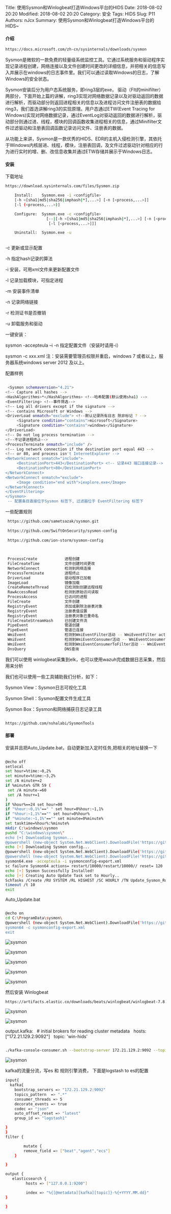 Title: 使用Sysmon和Winlogbeat打造Windows平台的HIDS
Date: 2018-08-02 20:20
Modified: 2018-08-02 20:20
Category: 安全
Tags: HIDS
Slug: P11 
Authors: nJcx
Summary: 使用Sysmon和Winlogbeat打造Windows平台的HIDS~


#### 介绍

```bash
https://docs.microsoft.com/zh-cn/sysinternals/downloads/sysmon
```

  Sysmon是微软的一款免费的轻量级系统监控工具。它通过系统服务和驱动程序实现记录进程创建，网络连接以及文件创建时间更改的详细信息，并把相关的信息写入并展示在windows的日志事件里。我们可以通过读取Windows的日志，了解Windows的安全状态。

  Sysmon安装后分为用户态系统服务，即ring3层的exe， 驱动（Flt的minifilter）两部分，下面开始上篇的讲解，ring3实现对网络数据记录以及对驱动返回的数据进行解析，而驱动部分则返回进程相关的信息以及进程访问文件注册表的数据给ring3，我们首选讲解ring3的实现原理。用户态通过ETW(Event Tracing for Windows)实现对网络数据记录，通过EventLog对驱动返回的数据进行解析，驱动部分则通过进、线程，模块的回调函数收集进程相关的信息，通过Minifilter文件过滤驱动和注册表回调函数记录访问文件、注册表的数据。
  
   从功能上来讲，Sysmon是一款优秀的HIDS、EDR的主机入侵检测引擎，其依托于Windows内核层进、线程，模块，注册表回调，及文件过滤驱动针对相应的行为进行实时的增、删、改信息收集并通过ETW存储并展示于Windows日志。
   
   
   
#### 安装

下载地址

```bash
https://download.sysinternals.com/files/Sysmon.zip

```





```bash
    Install:    Sysmon.exe -i <configfile>
    [-h <[sha1|md5|sha256|imphash|*],...>] [-n [<process,...>]]
    [-l (<process,...>)]

    Configure:  Sysmon.exe -c <configfile>
                  [--|[-h <[sha1|md5|sha256|imphash|*],...>] [-n [<process,...>]]
                   [-l [<process,...>]]]

    Uninstall:  Sysmon.exe -u
     
```


-c 更新或显示配置

-h 指定hash记录的算法

-i 安装，可用xml文件来更新配置文件

-l 记录加载模块，可指定进程

-m 安装事件清单

-n 记录网络链接

-r 检测证书是否撤销

-u 卸载服务和驱动

一键安装：

 sysmon -accepteula  –i -n
指定配置文件（安装时请用-i）

sysmon -c xxx.xml
注：安装需要管理员权限并重启，windows 7 或者以上，服务器系统windows server 2012 及以上。   
  
 配置样例
  
```bash

 <Sysmon schemaversion="4.21">
<!-- Capture all hashes -->
<HashAlgorithms>*</HashAlgorithms> <!--哈希配置(默认使用sha1) -->
<EventFiltering> <!--事件筛选-->
<!-- Log all drivers except if the signature -->
<!-- contains Microsoft or Windows -->
<DriverLoad onmatch="exclude"> <!--默认记录所有日志 除非标记 ? -->
     <Signature condition="contains">microsoft</Signature>
     <Signature condition="contains">windows</Signature>
</DriverLoad>
<!-- Do not log process termination -->
<!--不记录进程终止-->
<ProcessTerminate onmatch="include" />
<!-- Log network connection if the destination port equal 443 -->
<!-- or 80, and process isn't InternetExplorer -->
<NetworkConnect onmatch="include">
     <DestinationPort>443</DestinationPort> <!-- 记录443 端口连接记录-->
     <DestinationPort>80</DestinationPort>
</NetworkConnect>
<NetworkConnect onmatch="exclude">
     <Image condition="end with">iexplore.exe</Image>
</NetworkConnect>
</EventFiltering>
</Sysmon>
 -- 配置条目直接位于Sysmon 标签下, 过滤器位于 EventFiltering 标签下 

```
  
  
  一些配置规则

```bash
 https://github.com/sametsazak/sysmon.git
 
 https://github.com/SwiftOnSecurity/sysmon-config
 
 https://github.com/ion-storm/sysmon-config
 
```
 
```bash
  
 ProcessCreate            进程创建
 FileCreateTime           文件创建时间更改
 NetworkConnect           检测到网络连接
 ProcessTerminate         进程终止
 DriverLoad               驱动程序已加载
 ImageLoad                镜像加载
 CreateRemoteThread       已检测到创建远程线程
 RawAccessRead            检测到原始访问读取
 ProcessAccess            已访问的进程
 FileCreate               文件创建
 RegistryEvent            添加或删除注册表对象
 RegistryEvent            注册表值设置
 RegistryEvent            注册表对象已重命名
 FileCreateStreamHash     已创建文件流
 PipeEvent                管道创建
 PipeEvent                管道已连接
 WmiEvent                 检测到WmiEventFilter活动 -- WmiEventFilter activity detected
 WmiEvent                 检测到WmiEventConsumer活动 -- WmiEventConsumer activity detected
 WmiEvent                 检测到WmiEventConsumerToFilter活动 -- WmiEventConsumerToFilter activity 
 DnsQuery                 DNS查询

```
 
 
我们可以使用 winlogbeat采集到elk，也可以使用wazuh完成数据日志采集，然后用来分析

 
我们也可以使用一些工具辅助我们分析，如下：
 
 
Sysmon View：Sysmon日志可视化工具

Sysmon Shell：Sysmon配置文件生成工具

Sysmon Box：Sysmon和网络捕获日志记录工具



```bash

https://github.com/nshalabi/SysmonTools

```


#### 部署


安装并且把Auto_Update.bat，自动更新加入定时任务,把相关的地址替换一下

```bash

@echo off
setlocal
set hour=%time:~0,2%
set minute=%time:~3,2%
set /A minute+=2
if %minute% GTR 59 (
 set /A minute-=60
 set /A hour+=1
)
if %hour%==24 set hour=00
if "%hour:~0,1%"==" " set hour=0%hour:~1,1%
if "%hour:~1,1%"=="" set hour=0%hour%
if "%minute:~1,1%"=="" set minute=0%minute%
set tasktime=%hour%:%minute%
mkdir C:\windows\sysmon
pushd "C:\windows\sysmon\"
echo [+] Downloading Sysmon...
@powershell (new-object System.Net.WebClient).DownloadFile('https://gitee.com/njcx86/sysmon-config/raw/master/Sysmon64.exe','C:\windows\sysmon\sysmon64.exe')"
echo [+] Downloading Sysmon config...
@powershell (new-object System.Net.WebClient).DownloadFile('https://gitee.com/njcx86/sysmon-config/raw/master/sysmonconfig-export.xml','C:\windows\sysmon\sysmonconfig-export.xml')"
@powershell (new-object System.Net.WebClient).DownloadFile('https://gitee.com/njcx86/sysmon-config/raw/master/Auto_Update.bat','C:\windows\sysmon\Auto_Update.bat')"
sysmon64.exe -accepteula -i sysmonconfig-export.xml
sc failure Sysmon64 actions= restart/10000/restart/10000// reset= 120
echo [+] Sysmon Successfully Installed!
echo [+] Creating Auto Update Task set to Hourly..
SchTasks /Create /RU SYSTEM /RL HIGHEST /SC HOURLY /TN Update_Sysmon_Rules /TR C:\ProgramData\sysmon\Auto_Update.bat /F /ST %tasktime%
timeout /t 10
exit

```

Auto_Update.bat


```bash

@echo on
cd C:\ProgramData\sysmon\
@powershell (new-object System.Net.WebClient).DownloadFile('https://gitee.com/njcx86/sysmon-config/raw/master/sysmonconfig-export.xml','C:\windows\sysmon\sysmonconfig-export.xml')"
sysmon64 -c sysmonconfig-export.xml
exit

```

![sysmon](../images/WechatIMG3.jpeg)

![sysmon](../images/WechatIMG74.jpeg)

![sysmon](../images/WechatIMG74.jpeg)

![sysmon](../images/WechatIMG75.jpeg)

![sysmon](../images/WechatIMG76.jpeg)

然后安装 Winlogbeat


```bash
https://artifacts.elastic.co/downloads/beats/winlogbeat/winlogbeat-7.8.0-windows-x86_64.zip

```

![sysmon](../images/WechatIMG78.jpeg)

![sysmon](../images/WechatIMG79.jpeg)


output.kafka:
  # initial brokers for reading cluster metadata
  hosts: ["172.21.129.2:9092"]
  topic: 'win-hids'


```bash

./kafka-console-consumer.sh --bootstrap-server 172.21.129.2:9092 --topic win-hids 

```

![sysmon](../images/WechatIMG80.jpeg)


kafka的流量分流，写es 和 规则引擎消费， 下面是logstash to es的配置

```bash
input{
  kafka{
    bootstrap_servers => "172.21.129.2:9092"
    topics_pattern  => ".*"
    consumer_threads => 5
    decorate_events => true
    codec => "json"
    auto_offset_reset => "latest"
    group_id => "logstash1"

}
}
filter {

        mutate {
        remove_field => ["beat","agent","ecs"]
    }

}

output {
   elasticsearch {
         hosts => ["127.0.0.1:9200"]

         index => "%{[@metadata][kafka][topic]}-%{+YYYY.MM.dd}"
}

}
```

